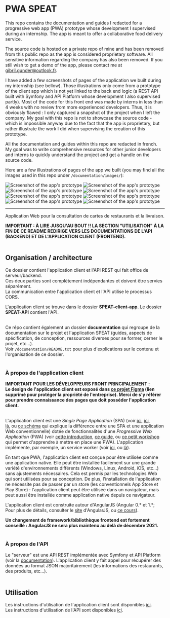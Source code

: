 # PWA SPEAT

This repo contains the documentation and guides I redacted for a progressive web app (PWA) prototype whose development I supervised during an internship.
The app is meant to offer a collaborative food delivery service.

The source code is hosted on a private repo of mine and has been removed from this public repo as the app is considered proprietary software. All sensitive information regarding the company has also been removed.
If you still wish to get a demo of the app, please contact me at gibril.gunder@outlook.fr.

I have added a few screenshots of pages of the application we built during my internship (see bellow). Those illustrations only come from a prototype of the client app which is not yet linked to the back end logic (a REST API built with Symfony and API Platform whose development I also supervised partly). Most of the code for this front end was made by interns in less than 4 weeks with no review from more experienced developers. Thus, it is obviously flawed : I only captured a snapshot of the project when I left the company. My goal with this repo is not to showcase the source code - which is impossible anyway due to the fact that the app is proprietary, but rather illustrate the work I did when supervising the creation of this prototype.

All the documentation and guides within this repo are redacted in french. My goal was to write comprehensive resources for other junior developers and interns to quickly understand the project and get a handle on the source code.

Here are a few illustrations of pages of the app we built (you may find all the images used in this repo under <code>/documentation/images/</code>):

<img src="./documentation/images/screenshot_1" alt="Screenshot of the app's prototype">
<img src="./documentation/images/screenshot_2.png" alt="Screenshot of the app's prototype">
<img src="./documentation/images/screenshot_3.png" alt="Screenshot of the app's prototype">
<img src="./documentation/images/screenshot_4.png" alt="Screenshot of the app's prototype">
<img src="./documentation/images/screenshot_5.png" alt="Screenshot of the app's prototype">
<img src="./documentation/images/screenshot_6.png" alt="Screenshot of the app's prototype">
<img src="./documentation/images/screenshot_7.png" alt="Screenshot of the app's prototype">
<img src="./documentation/images/screenshot_8.png" alt="Screenshot of the app's prototype">

_____________________________________________________________________________

Application Web pour la consultation de cartes de restaurants et la livraison.

<strong>
  IMPORTANT : À LIRE JUSQU'AU BOUT !! LA SECTION "UTILISATION" À LA FIN DE CE README REDIRIGE VERS LES DOCUMENTATIONS DE L'API (BACKEND) ET DE L'APPLICATION CLIENT (FRONTEND).</strong> <br><br>

<h2>Organisation / architecture</h2>

Ce dossier contient l'application client et l'API REST qui fait office de serveur/backend. <br>
Ces deux parties sont complètement indépendantes et doivent être servies séparément. <br>
La communication entre l'application client et l'API utilise le processus CORS. 

L'application client se trouve dans le dossier <strong>SPEAT-client-app</strong>. Le dossier <strong>SPEAT-API</strong> contient l'API. <br><br>

Ce répo contient également un dossier <strong>documentation</strong> qui regroupe de la documentation sur le projet et l'application SPEAT (guides, aspects de spécification, de conception, ressources diverses pour se former, cerner le projet, etc...). <br>
Voir <code>/documentation/README.txt</code> pour plus d'explications sur le contenu et l'organisation de ce dossier. <br><br>

<h3>À propos de l'application client</h3>

<strong>
  IMPORTANT POUR LES DÉVELOPPEURS FRONT PRINCIPALEMENT : <br>
  Le design de l'application client est exposé dans <a href="">ce projet Figma</a> (lien supprimé pour protéger la propriété de l'entreprise). Merci de s'y   référer pour prendre connaissance des pages que doit posséder l'application client.
</strong><br><br>
  
L'application client est une <i>Single Page Application</i> (SPA) (voir 
<a href="https://blog.octo.com/a-la-decouverte-des-architectures-du-front-3-4-les-single-page-applications/">ici</a>, 
<a href="https://www.bloomreach.com/en/blog/2018/07/what-is-a-single-page-application.html">ici</a>,  
<a href="https://medium.com/@NeotericEU/single-page-application-vs-multiple-page-application-2591588efe58">là</a>, ou 
<a href="./documentation/autres-ressources/spa-vs-conventional-web-app.pdf">ce schéma</a> qui explique la différence entre une SPA et une application Web conventionnelle) 
dotée de fonctionnalités d'une <i>Progressive Web Application</i> (PWA) (voir 
<a href="https://web.dev/progressive-web-apps/">cette introduction</a>, 
<a href="https://developer.mozilla.org/fr/docs/Web/Progressive_web_apps">ce guide</a>, ou
<a href="https://pwa-workshop.js.org/fr/">ce petit workshop</a> qui permet d'apprendre à mettre en place une PWA). 
L'application implémente, par exemple, un service worker (voir 
<a href="https://developer.mozilla.org/en-US/docs/Web/API/Service_Worker_API/Using_Service_Workers">ici</a>, ou 
<a href="https://serviceworke.rs/">là</a>). 

En tant que PWA, l'application client est conçue pour être utilisée comme une application native. Elle peut être installée facilement sur une grande variété d'environnements différents (Windows, Linux, Android, iOS, etc...) sans ajustements nécessaires. Cela est permis par les technologies Web qui sont utilisées pour sa conception. De plus, l'installation de l'application ne nécessite pas de passer par un store (les conventionnels App Store et Play Store) : l'application client peut être utilisée dans un navigateur, mais peut aussi être installée comme application native depuis ce navigateur. <br>

L'application client est construite autour d'AngularJS (Angular 0.* et 1.\*; Pour plus de détails, consulter le <a href="https://angularjs.org/">site</a> d'AngularJS, ou <a href="https://www.w3schools.com/angular/default.asp">ce cours</a>). 

<strong>Un changement de framework/bibliothèque frontend est fortement conseillé : AngularJS ne sera plus maintenu au delà de décembre 2021.</strong> <br><br>

<h3>À propos de l'API</h3>

Le "serveur" est une API REST implémentée avec Symfony et API Platform (voir la <a href="https://api-platform.com/docs">documentation</a>). L'application client y fait appel pour récupérer des données au format JSON majoritairement (les informations des restaurants, des produits, etc...). <br><br>

<h2>Utilisation</h2>

Les instructions d'utilisation de l'application client sont disponibles <a href="./SPEAT-client-app/README.md">ici</a>. <br>
Les instructions d'utilisation de l'API sont disponibles <a href="./SPEAT-API/README.md">ici</a>.
